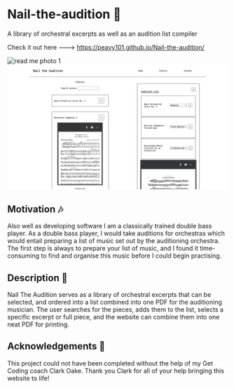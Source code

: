 # Nail-the-audition 🎻
 A library of orchestral excerpts as well as an audition list compiler

 Check it out here ---> https://peavy101.github.io/Nail-the-audition/

![read me photo 1]([readmePhotos/RP1.png](https://github.com/Peavy101/Nail-the-audition/blob/028466941d1510b3e0b5dbf33ce4e83e7bc6fdc3/readmePhotos/RP1.png))
![read me photo 2](https://github.com/Peavy101/Nail-the-audition/blob/904dc05accf58a93a5605546bdf12a21c43322e5/readmePhotos/RP2.png)

 ## Motivation 🎶
Also well as developing software I am a classically trained double bass player. As a double bass player, I would take auditions for orchestras which would entail preparing a list of music set out by the auditioning orchestra. The first step is always to prepare your list of music, and I found it time-consuming to find and organise this music before I could begin practising.

## Description 🎹
Nail The Audition serves as a library of orchestral excerpts that can be selected, and ordered into a list combined into one PDF for the auditioning musician. The user searches for the pieces, adds them to the list, selects a specific excerpt or full piece, and the website can combine them into one neat PDF for printing.

## Acknowledgements 🌟
This project could not have been completed without the help of my Get Coding coach Clark Oake. Thank you Clark for all of your help bringing this website to life!
